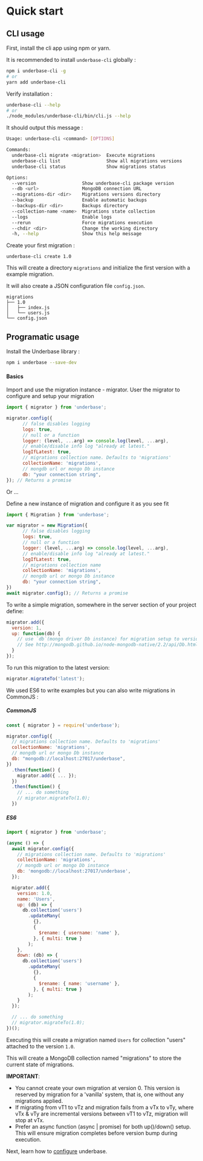 # Quick start

## CLI usage

First, install the cli app using npm or yarn.

It is recommended to install `underbase-cli` globally :

```bash
npm i underbase-cli -g
# or
yarn add underbase-cli
```

Verify installation :

```bash
underbase-cli --help
# or
./node_modules/underbase-cli/bin/cli.js --help
```

It should output this message :

```bash
Usage: underbase-cli <command> [OPTIONS]

Commands:
  underbase-cli migrate <migration>  Execute migrations
  underbase-cli list                 Show all migrations versions
  underbase-cli status               Show migrations status

Options:
  --version                 Show underbase-cli package version         [boolean]
  --db <url>                MongoDB connection URL
  --migrations-dir <dir>    Migrations versions directory
  --backup                  Enable automatic backups
  --backups-dir <dir>       Backups directory
  --collection-name <name>  Migrations state collection
  --logs                    Enable logs
  --rerun                   Force migrations execution
  --chdir <dir>             Change the working directory
  -h, --help                Show this help message                     [boolean]
```

Create your first migration : 

```
underbase-cli create 1.0
```

This will create a directory `migrations` and initialize the first version with a example migration.

It will also create a JSON configuration file `config.json`.

```
migrations
├── 1.0
│   ├── index.js
│   └── users.js
└── config.json
```

## Programatic usage

Install the Underbase library :

```bash
npm i underbase --save-dev
```

#### Basics

Import and use the migration instance - migrator. User the migrator to configure and setup your migration

``` javascript
import { migrator } from 'underbase';

migrator.config({
      // false disables logging
      logs: true,
      // null or a function
      logger: (level, ...arg) => console.log(level, ...arg),
      // enable/disable info log "already at latest."
      logIfLatest: true,
      // migrations collection name. Defaults to 'migrations'
      collectionName: 'migrations',
      // mongdb url or mongo Db instance
      db: "your connection string",
}); // Returns a promise
```

Or ...

Define a new instance of migration and configure it as you see fit

``` javascript
import { Migration } from 'underbase';

var migrator = new Migration({
      // false disables logging
      logs: true,
      // null or a function
      logger: (level, ...arg) => console.log(level, ...arg),
      // enable/disable info log "already at latest."
      logIfLatest: true,
      // migrations collection name
      collectionName: 'migrations',
      // mongdb url or mongo Db instance
      db: "your connection string",
})
await migrator.config(); // Returns a promise
```

To write a simple migration, somewhere in the server section of your project define:

``` javascript
migrator.add({
  version: 1,
  up: function(db) {
    // use `db`(mongo driver Db instance) for migration setup to version 1
    // See http://mongodb.github.io/node-mongodb-native/2.2/api/Db.html for db api
  }
});
```
To run this migration to the latest version:

``` javascript
migrator.migrateTo('latest');
```

We used ES6 to write examples but you can also write migrations in CommonJS :

##### CommonJS

```js
const { migrator } = require('underbase');

migrator.config({
  // migrations collection name. Defaults to 'migrations'
  collectionName: 'migrations',
  // mongdb url or mongo Db instance
  db: "mongodb://localhost:27017/underbase",
})
  .then(function() {
    migrator.add({ ... });
  })
  .then(function() {
    // ... do something
    // migrator.migrateTo(1.0);
  })
```

##### ES6

```js
import { migrator } from 'underbase';

(async () => {
  await migrator.config({
    // migrations collection name. Defaults to 'migrations'
    collectionName: 'migrations',
    // mongdb url or mongo Db instance
    db: 'mongodb://localhost:27017/underbase',
  });

  migrator.add({
    version: 1.0,
    name: 'Users',
    up: (db) => {
      db.collection('users')
        .updateMany(
          {},
          {
            $rename: { username: 'name' },
          }, { multi: true }
        );
    },
    down: (db) => {
      db.collection('users')
        .updateMany(
          {},
          {
            $rename: { name: 'username' },
          }, { multi: true }
        );
    }
  });

  // ... do something
  // migrator.migrateTo(1.0);
})();
```

Executing this will create a migration named `Users` for collection "users" attached to the version `1.0`.

This will create a MongoDB collection named "migrations" to store the current state of migrations.

**IMPORTANT**:
- You cannot create your own migration at version 0. This version is reserved by migration for
a 'vanilla' system, that is, one without any migrations applied.
- If migrating from vT1 to vTz and migration fails from a vTx to vTy, where vTx & vTy are incremental versions
between vT1 to vTz, migration will stop at vTx.
- Prefer an async function (async | promise) for both up()/down() setup. This will ensure migration completes before version bump during execution.

Next, learn how to [configure](/configuration) underbase.